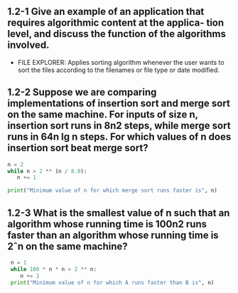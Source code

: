 ## 1.2-1 Give an example of an application that requires algorithmic content at the applica- tion level, and discuss the function of the algorithms involved.
- FILE EXPLORER: Applies sorting algorithm whenever the user wants to sort the files according to the filenames or file type or date modified.


## 1.2-2 Suppose we are comparing implementations of insertion sort and merge sort on the same machine. For inputs of size n, insertion sort runs in 8n2 steps, while merge sort runs in 64n lg n steps. For which values of n does insertion sort beat merge sort?
 ```py
 n = 2
 while n > 2 ** (n / 8.0):
    n += 1

 print("Minimum value of n for which merge sort runs faster is", n)
 ```

## 1.2-3 What is the smallest value of n such that an algorithm whose running time is 100n2 runs faster than an algorithm whose running time is 2ˆn on the same machine?
```py
 n = 1
 while 100 * n * n > 2 ** n:
    n += 1
 print("Minimum value of n for which A runs faster than B is", n)
```
